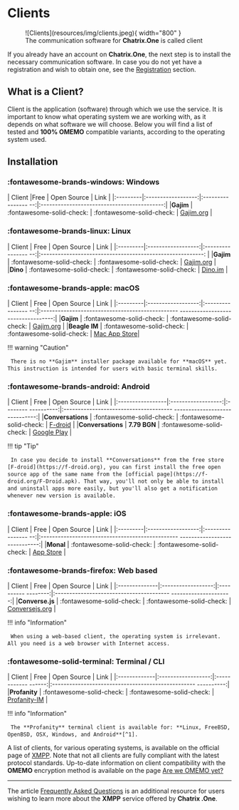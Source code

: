 # Clients

<figure markdown>
   ![Clients](resources/img/clients.jpeg){ width="800" }
   <figcaption>The communication software for <b>Chatrix.One</b> is called client</figcaption>
</figure>

If you already have an account on **Chatrix.One**, the next step is to install the necessary communication software. In case you do not yet have a registration and wish to obtain one, see the [Registration](https://docs.chatrix.one/en/account/registration/) section.

## What is a Client?

Client is the application (software) through which we use the service. It is important to know what operating system we are working with, as it depends on what software we will choose. Below you will find a list of tested and **100% OMEMO** compatible variants, according to the operating system used.

## Installation

### :fontawesome-brands-windows: Windows

| Client |Free | Open Source | Link |
|:---------|:------------------:|:---------------- --:|:-------------------------------------------:|
|**Gajim** | :fontawesome-solid-check: | :fontawesome-solid-check: | [Gajim.org](https://gajim.org/download) |

### :fontawesome-brands-linux: Linux

| Client | Free | Open Source | Link |
|:---------|:------------------:|:---------------- --:|:---------------------------------------------------------: |
|**Gajim** | :fontawesome-solid-check: | :fontawesome-solid-check: | [Gajim.org](https://gajim.org/download) |
|**Dino** | :fontawesome-solid-check: | :fontawesome-solid-check: | [Dino.im](https://dino.im/#download) |

### :fontawesome-brands-apple: macOS

| Client | Free | Open Source | Link |
|:---------|:------------------:|:---------------- --:|:------------------------------------------------ ----------------------------------:|
|**Gajim** | :fontawesome-solid-check: | :fontawesome-solid-check: | [Gajim.org](https://dev.gajim.org/gajim/gajim/-/wikis/help/Gajim-on-macOS) |
|**Beagle IM** | :fontawesome-solid-check: | :fontawesome-solid-check: | [Mac App Store](https://apps.apple.com/us/app/beagleim-by-tigase-inc/id1445349494)|

!!! warning "Caution"

     There is no **Gajim** installer package available for **macOS** yet. This instruction is intended for users with basic terminal skills.

### :fontawesome-brands-android: Android

| Client | Free | Open Source | Link |
|:-----------------|:------------------:|:-------- ----------:|:-------------------------------------- ------------------------------:|
|**Conversations** | :fontawesome-solid-check: | :fontawesome-solid-check: | [F-droid](https://f-droid.org/packages/eu.siacs.conversations/) |
|**Conversations** | **7.79 BGN** | :fontawesome-solid-check: | [Google Play](https://play.google.com/store/apps/details?id=eu.siacs.conversations) |

!!! tip "Tip"

     In case you decide to install **Conversations** from the free store [F-droid](https://f-droid.org), you can first install the free open source app of the same name from the [official page](https://f-droid.org/F-Droid.apk). That way, you'll not only be able to install and uninstall apps more easily, but you'll also get a notification whenever new version is available.

### :fontawesome-brands-apple: iOS

| Client | Free | Open Source | Link |
|:---------|:------------------:|:---------------- --:|:------------------------------------------------ -----------------------------:|
|**Monal** | :fontawesome-solid-check: | :fontawesome-solid-check: | [App Store](https://apps.apple.com/us/app/monal-xmpp-chat/id317711500) |

### :fontawesome-brands-firefox: Web based

| Client | Free | Open Source | Link |
|:--------------|:------------------:|:---------- --------:|:---------------------------------------- ---------------------:|
|**Converse.js** | :fontawesome-solid-check: | :fontawesome-solid-check: | [Conversejs.org](https://conversejs.org/fullscreen.html) |

!!! info "Information"

     When using a web-based client, the operating system is irrelevant. All you need is a web browser with Internet access.

### :fontawesome-solid-terminal: Terminal / CLI

| Client | Free | Open Source | Link |
|:-------------|:------------------:|:------------ ------:|:-------------------------------------------------- ----------:|
|**Profanity** | :fontawesome-solid-check: | :fontawesome-solid-check: | [Profanity-IM](https://profanity-im.github.io/) |

!!! info "Information"

     The **Profanity** terminal client is available for: **Linux, FreeBSD, OpenBSD, OSX, Windows, and Android**[^1].

[^1]: On **Android** this is done via the [Termux](https://play.google.com/store/apps/details?id=com.termux) app.

A list of clients, for various operating systems, is available on the official page of [XMPP](https://xmpp.org/software/). Note that not all clients are fully compliant with the latest protocol standards. Up-to-date information on client compatibility with the **OMEMO** encryption method is available on the page [Are we OMEMO yet?](https://omemo.top/)

* * *

The article [Frequently Asked Questions](https://docs.chatrix.one/en/faq/) is an additional resource for users wishing to learn more about the **XMPP** service offered by **Chatrix .One**.